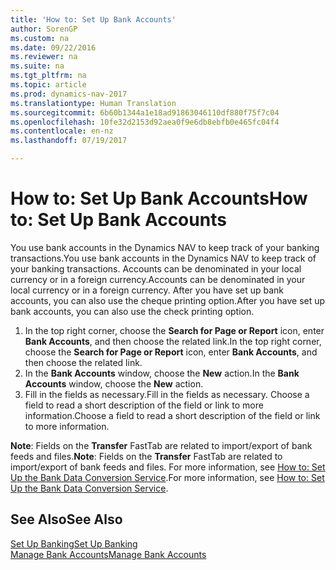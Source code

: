 ```yaml
---
title: 'How to: Set Up Bank Accounts'
author: SorenGP
ms.custom: na
ms.date: 09/22/2016
ms.reviewer: na
ms.suite: na
ms.tgt_pltfrm: na
ms.topic: article
ms.prod: dynamics-nav-2017
ms.translationtype: Human Translation
ms.sourcegitcommit: 6b60b1344a1e18ad91863046110df880f75f7c04
ms.openlocfilehash: 10fe32d2153d92aea0f9e6db8ebfb0e465fc04f4
ms.contentlocale: en-nz
ms.lasthandoff: 07/19/2017

---
```


# <a name="how-to-set-up-bank-accounts"></a><span data-ttu-id="58d95-102">How to: Set Up Bank Accounts</span><span class="sxs-lookup"><span data-stu-id="58d95-102">How to: Set Up Bank Accounts</span></span>
<span data-ttu-id="58d95-103">You use bank accounts in the Dynamics NAV to keep track of your banking transactions.</span><span class="sxs-lookup"><span data-stu-id="58d95-103">You use bank accounts in the Dynamics NAV to keep track of your banking transactions.</span></span> <span data-ttu-id="58d95-104">Accounts can be denominated in your local currency or in a foreign currency.</span><span class="sxs-lookup"><span data-stu-id="58d95-104">Accounts can be denominated in your local currency or in a foreign currency.</span></span> <span data-ttu-id="58d95-105">After you have set up bank accounts, you can also use the cheque printing option.</span><span class="sxs-lookup"><span data-stu-id="58d95-105">After you have set up bank accounts, you can also use the check printing option.</span></span>

1. <span data-ttu-id="58d95-106">In the top right corner, choose the **Search for Page or Report** icon, enter **Bank Accounts**, and then choose the related link.</span><span class="sxs-lookup"><span data-stu-id="58d95-106">In the top right corner, choose the **Search for Page or Report** icon, enter **Bank Accounts**, and then choose the related link.</span></span>
2. <span data-ttu-id="58d95-107">In the **Bank Accounts** window, choose the **New** action.</span><span class="sxs-lookup"><span data-stu-id="58d95-107">In the **Bank Accounts** window, choose the **New** action.</span></span>
3. <span data-ttu-id="58d95-108">Fill in the fields as necessary.</span><span class="sxs-lookup"><span data-stu-id="58d95-108">Fill in the fields as necessary.</span></span> <span data-ttu-id="58d95-109">Choose a field to read a short description of the field or link to more information.</span><span class="sxs-lookup"><span data-stu-id="58d95-109">Choose a field to read a short description of the field or link to more information.</span></span>

<span data-ttu-id="58d95-110">**Note**: Fields on the **Transfer** FastTab are related to import/export of bank feeds and files.</span><span class="sxs-lookup"><span data-stu-id="58d95-110">**Note**: Fields on the **Transfer** FastTab are related to import/export of bank feeds and files.</span></span> <span data-ttu-id="58d95-111">For more information, see [How to: Set Up the Bank Data Conversion Service](bank-how-setup-bank-data-conversion-service.md).</span><span class="sxs-lookup"><span data-stu-id="58d95-111">For more information, see [How to: Set Up the Bank Data Conversion Service](bank-how-setup-bank-data-conversion-service.md).</span></span>

## <a name="see-also"></a><span data-ttu-id="58d95-112">See Also</span><span class="sxs-lookup"><span data-stu-id="58d95-112">See Also</span></span>  
[<span data-ttu-id="58d95-113">Set Up Banking</span><span class="sxs-lookup"><span data-stu-id="58d95-113">Set Up Banking</span></span>](bank-setup-banking.md)  
[<span data-ttu-id="58d95-114">Manage Bank Accounts</span><span class="sxs-lookup"><span data-stu-id="58d95-114">Manage Bank Accounts</span></span>](bank-manage-bank-accounts.md)

